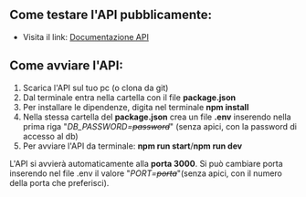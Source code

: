 ## Come testare l'API pubblicamente:
* Visita il link: [Documentazione API](https://lavadry.herokuapp.com/api-docs/#/)


## Come avviare l'API:
1. Scarica l'API sul tuo pc (o clona da git)
2. Dal terminale entra nella cartella con il file **package.json**
3. Per installare le dipendenze, digita nel terminale **npm install**
4. Nella stessa cartella del **package.json** crea un file **.env** inserendo nella prima riga "*DB_PASSWORD=~~password~~*" (senza apici, con la password di accesso al db)
5. Per avviare l'API da terminale: **npm run start**/**npm run dev**

L'API si avvierà automaticamente alla **porta 3000**.  Si può cambiare porta inserendo nel file .env il valore "*PORT=~~porta~~*"(senza apici, con il numero della porta che preferisci).
